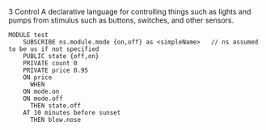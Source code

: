
3 Control
A declarative language for controlling things such as lights and pumps from stimulus such as buttons, switches, and other sensors.


```// Comment
MODULE test
	SUBSCRIBE ns.module.mode {on,off} as <simpleName>	// ns assumed to be us if not specified
	PUBLIC state {off,on}
	PRIVATE count 0
	PRIVATE price 0.95
	ON price
	  WHEN 
	ON mode.on
	ON mode.off
	  THEN state.off
	AT 10 minutes before sunset
	  THEN blow.nose

```